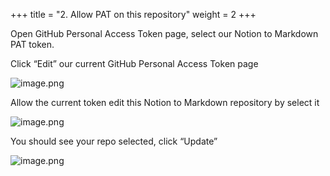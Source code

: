 +++
title = "2. Allow PAT on this repository"
weight = 2
+++


Open GitHub Personal Access Token page, select our Notion to Markdown PAT token.


Click “Edit” our current GitHub Personal Access Token page


![image.png](/images/004-iv-level-3-notion-to-hugo-relearn-on-github-pages/17-447460-image.png)


Allow the current token edit this Notion to Markdown repository by select it 


![image.png](/images/004-iv-level-3-notion-to-hugo-relearn-on-github-pages/17-557654-image.png)


You should see your repo selected, click “Update”


![image.png](/images/004-iv-level-3-notion-to-hugo-relearn-on-github-pages/17-623261-image.png)


